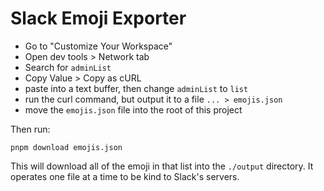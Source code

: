 # Slack Emoji Exporter

- Go to "Customize Your Workspace"
- Open dev tools > Network tab
- Search for `adminList`
- Copy Value > Copy as cURL
- paste into a text buffer, then change `adminList` to `list`
- run the curl command, but output it to a file `... > emojis.json`
- move the `emojis.json` file into the root of this project

Then run:

```
pnpm download emojis.json
```

This will download all of the emoji in that list into the `./output` directory. It operates one file at a time to be kind to Slack's servers.
